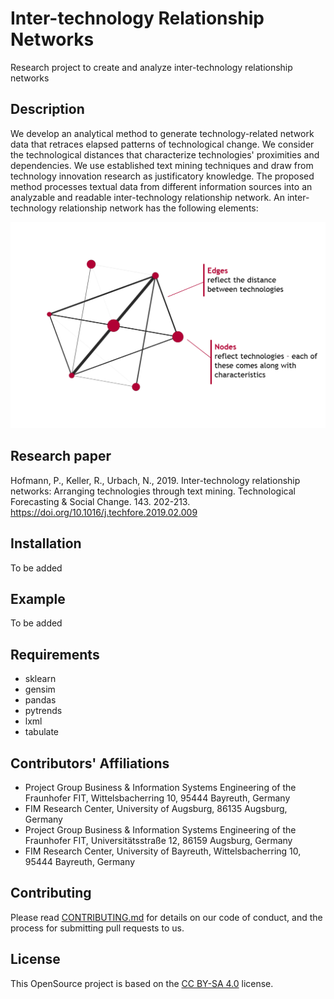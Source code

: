# Inter-technology Relationship Networks

Research project to create and analyze inter-technology relationship networks 

## Description
We develop an analytical method to generate technology-related network data that retraces elapsed patterns of technological change. We consider the technological distances that characterize technologies' proximities and dependencies. We use established text mining techniques and draw from technology innovation research as justificatory knowledge. The proposed method processes textual data from different information sources into an analyzable and readable inter-technology relationship network. An inter-technology relationship network has the following elements:

<img width="600" alt="ITRN_Scheme" src="https://raw.githubusercontent.com/FraunhoferFITBusinessInformationSystems/inter-technology-relationship-networks/master/doc/itrn_scheme.png"> 

## Research paper
Hofmann, P., Keller, R., Urbach, N., 2019. Inter-technology relationship networks: Arranging technologies through text mining. Technological Forecasting & Social Change. 143. 202-213. https://doi.org/10.1016/j.techfore.2019.02.009

## Installation
To be added 

## Example
To be added 

## Requirements
* sklearn
* gensim
* pandas
* pytrends
* lxml
* tabulate

## Contributors' Affiliations

* Project Group Business & Information Systems Engineering of the Fraunhofer FIT, Wittelsbacherring 10, 95444 Bayreuth, Germany
* FIM Research Center, University of Augsburg, 86135 Augsburg, Germany
* Project Group Business & Information Systems Engineering of the Fraunhofer FIT, Universitätsstraße 12, 86159 Augsburg, Germany
* FIM Research Center, University of Bayreuth, Wittelsbacherring 10, 95444 Bayreuth, Germany

## Contributing
Please read [CONTRIBUTING.md](CONTRIBUTING.md) for details on our code of conduct, and the process for submitting pull requests to us.

## License
This OpenSource project is based on the [CC BY-SA 4.0](https://creativecommons.org/licenses/by-sa/4.0/) license.
